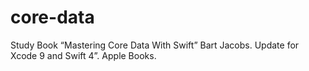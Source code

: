 # core-data
Study Book “Mastering Core Data With Swift”  Bart Jacobs. Update for Xcode 9 and Swift 4”. Apple Books. 
